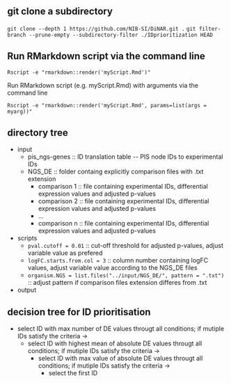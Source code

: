 ## git clone a subdirectory

`git clone --depth 1 https://github.com/NIB-SI/DiNAR.git .`
`git filter-branch --prune-empty --subdirectory-filter ./IDprioritization HEAD`

## Run RMarkdown script via the command line

`Rscript -e "rmarkdown::render('myScript.Rmd')"`

Run RMarkdown script (e.g. myScript.Rmd) with arguments via the command line

`Rscript -e "rmarkdown::render('myScript.Rmd', params=list(args = myarg))"`

## directory tree
* input
   * pis_ngs-genes :: ID translation table -- PIS node IDs to experimental IDs
   * NGS_DE :: folder containg explicitly comparison files with .txt extension
      * comparison 1 :: file containing experimental IDs, differential expression values and adjusted p-values
      * comparison 2 :: file containing experimental IDs, differential expression values and adjusted p-values
      * ...
      * comparison n :: file containing experimental IDs, differential expression values and adjusted p-values
* scripts
   * `pval.cutoff = 0.01` :: cut-off threshold for adjusted p-values, adjust variable value as prefered
   * `logFC.starts.from.col = 3` :: column number containing logFC values, adjust variable value according to the NGS_DE files
   * `organism.NGS = list.files("../input/NGS_DE/", pattern = ".txt")` :: adjust pattern if comparison files extension differes from .txt
* output

## decision tree for ID prioritisation
* select ID with max number of DE values througt all conditions; if mutiple IDs satisfy the criteria ->
   * select ID with highest mean of absolute DE values througt all conditions; if mutiple IDs satisfy the criteria ->
      * select ID with max value of absolute DE values througt all conditions; if mutiple IDs satisfy the criteria ->
         * select the first ID
